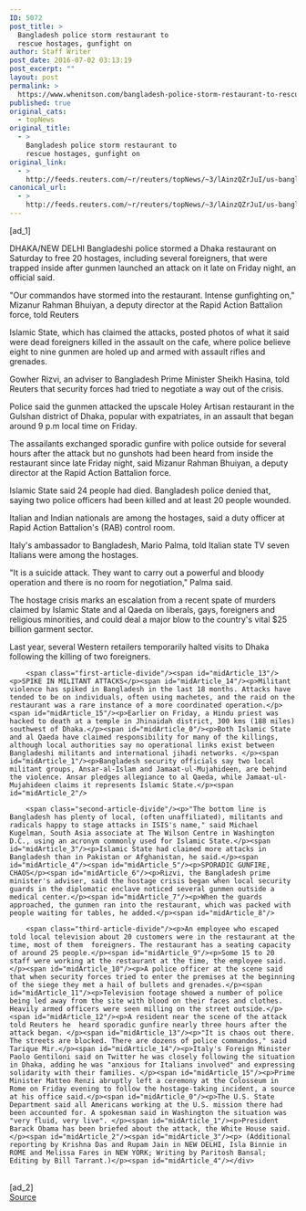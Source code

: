 ```yaml
---
ID: 5072
post_title: >
  Bangladesh police storm restaurant to
  rescue hostages, gunfight on
author: Staff Writer
post_date: 2016-07-02 03:13:19
post_excerpt: ""
layout: post
permalink: >
  https://www.whenitson.com/bangladesh-police-storm-restaurant-to-rescue-hostages-gunfight-on/
published: true
original_cats:
  - topNews
original_title:
  - >
    Bangladesh police storm restaurant to
    rescue hostages, gunfight on
original_link:
  - >
    http://feeds.reuters.com/~r/reuters/topNews/~3/lAinzQZrJuI/us-bangladesh-attack-idUSKCN0ZH5HE
canonical_url:
  - >
    http://feeds.reuters.com/~r/reuters/topNews/~3/lAinzQZrJuI/us-bangladesh-attack-idUSKCN0ZH5HE
---
```

 [ad_1]
<br><div id="articleText">
<span id="midArticle_start"/>

<span id="midArticle_0"/><span class="focusParagraph" readability="7"><p><span class="articleLocation">DHAKA/NEW DELHI</span> Bangladeshi police stormed a Dhaka restaurant on Saturday to free 20 hostages, including several foreigners, that were trapped inside after gunmen launched an attack on it late on Friday night, an official said.</p></span><span id="midArticle_1"/><p>"Our commandos have stormed into the restaurant. Intense gunfighting on," Mizanur Rahman Bhuiyan, a deputy director at the Rapid Action Battalion force, told Reuters</p><span id="midArticle_2"/><p>Islamic State, which has claimed the attacks, posted photos of what it said were dead foreigners killed in the assault on the cafe, where police believe eight to nine gunmen are holed up and armed with assault rifles and grenades.</p><span id="midArticle_3"/><p>Gowher Rizvi, an adviser to Bangladesh Prime Minister Sheikh Hasina, told Reuters that security forces had tried to negotiate a way out of the crisis.</p><span id="midArticle_4"/><p>Police said the gunmen attacked the upscale Holey Artisan restaurant in the Gulshan district of Dhaka, popular with expatriates, in an assault that began around 9 p.m local time on Friday. </p><span id="midArticle_5"/><p>The assailants exchanged sporadic gunfire with police outside for several hours after the attack but no gunshots had been heard from inside the restaurant since late Friday night, said Mizanur Rahman Bhuiyan, a deputy director at the Rapid Action Battalion force.</p><span id="midArticle_6"/><p>Islamic State said 24 people had died. Bangladesh police denied that, saying two police officers had been killed and at least 20 people wounded.</p><span id="midArticle_7"/><p>Italian and Indian nationals are among the hostages, said a duty officer at Rapid Action Battalion's (RAB) control room.</p><span id="midArticle_8"/><p>Italy's ambassador to Bangladesh, Mario Palma, told Italian state TV seven Italians were among the hostages.</p><span id="midArticle_9"/><p>"It is a suicide attack. They want to carry out a powerful and bloody operation and there is no room for negotiation," Palma said.</p><span id="midArticle_10"/><p>The hostage crisis marks an escalation from a recent spate of murders claimed by Islamic State and al Qaeda on liberals, gays, foreigners and religious minorities, and could deal a major blow to the country's vital $25 billion garment sector.</p><span id="midArticle_11"/><p>Last year, several Western retailers temporarily halted visits to Dhaka following the killing of two foreigners.</p><span id="midArticle_12"/>
        
        <span class="first-article-divide"/><span id="midArticle_13"/><p>SPIKE IN MILITANT ATTACKS</p><span id="midArticle_14"/><p>Militant violence has spiked in Bangladesh in the last 18 months. Attacks have tended to be on individuals, often using machetes, and the raid on the restaurant was a rare instance of a more coordinated operation.</p><span id="midArticle_15"/><p>Earlier on Friday, a Hindu priest was hacked to death at a temple in Jhinaidah district, 300 kms (188 miles) southwest of Dhaka.</p><span id="midArticle_0"/><p>Both Islamic State and al Qaeda have claimed responsibility for many of the killings, although local authorities say no operational links exist between Bangladeshi militants and international jihadi networks. </p><span id="midArticle_1"/><p>Bangladesh security officials say two local militant groups, Ansar-al-Islam and Jamaat-ul-Mujahideen, are behind the violence. Ansar pledges allegiance to al Qaeda, while Jamaat-ul-Mujahideen claims it represents Islamic State.</p><span id="midArticle_2"/>
        
        <span class="second-article-divide"/><p>"The bottom line is Bangladesh has plenty of local, (often unaffiliated), militants and radicals happy to stage attacks in ISIS's name," said Michael Kugelman, South Asia associate at The Wilson Centre in Washington D.C., using an acronym commonly used for Islamic State.</p><span id="midArticle_3"/><p>Islamic State had claimed more attacks in Bangladesh than in Pakistan or Afghanistan, he said.</p><span id="midArticle_4"/><span id="midArticle_5"/><p>SPORADIC GUNFIRE, CHAOS</p><span id="midArticle_6"/><p>Rizvi, the Bangladesh prime minister's adviser, said the hostage crisis began when local security guards in the diplomatic enclave noticed several gunmen outside a medical center.</p><span id="midArticle_7"/><p>When the guards approached, the gunmen ran into the restaurant, which was packed with people waiting for tables, he added.</p><span id="midArticle_8"/>
        
        <span class="third-article-divide"/><p>An employee who escaped told local television about 20 customers were in the restaurant at the time, most of them  foreigners. The restaurant has a seating capacity of around 25 people.</p><span id="midArticle_9"/><p>Some 15 to 20 staff were working at the restaurant at the time, the employee said. </p><span id="midArticle_10"/><p>A police officer at the scene said that when security forces tried to enter the premises at the beginning of the siege they met a hail of bullets and grenades.</p><span id="midArticle_11"/><p>Television footage showed a number of police being led away from the site with blood on their faces and clothes. Heavily armed officers were seen milling on the street outside.</p><span id="midArticle_12"/><p>A resident near the scene of the attack told Reuters he  heard sporadic gunfire nearly three hours after the attack began. </p><span id="midArticle_13"/><p>"It is chaos out there. The streets are blocked. There are dozens of police commandos," said Tarique Mir.</p><span id="midArticle_14"/><p>Italy's Foreign Minister Paolo Gentiloni said on Twitter he was closely following the situation in Dhaka, adding he was "anxious for Italians involved" and expressing solidarity with their families. </p><span id="midArticle_15"/><p>Prime Minister Matteo Renzi abruptly left a ceremony at the Colosseum in Rome on Friday evening to follow the hostage-taking incident, a source at his office said.</p><span id="midArticle_0"/><p>The U.S. State Department said all Americans working at the U.S. mission there had been accounted for. A spokesman said in Washington the situation was "very fluid, very live". </p><span id="midArticle_1"/><p>President Barack Obama has been briefed about the attack, the White House said.</p><span id="midArticle_2"/><span id="midArticle_3"/><p> (Additional reporting by Krishna Das and Rupam Jain in NEW DELHI, Isla Binnie in ROME and Melissa Fares in NEW YORK; Writing by Paritosh Bansal; Editing by Bill Tarrant.)</p><span id="midArticle_4"/></div>
<br>[ad_2]
<br><a href="http://feeds.reuters.com/~r/reuters/topNews/~3/lAinzQZrJuI/us-bangladesh-attack-idUSKCN0ZH5HE">Source </a>